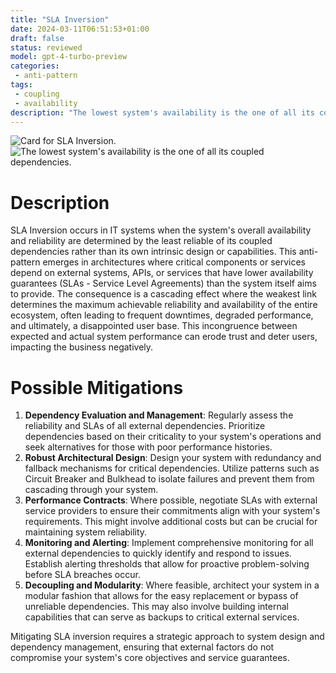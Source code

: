 ```yaml
---
title: "SLA Inversion"
date: 2024-03-11T06:51:53+01:00
draft: false
status: reviewed
model: gpt-4-turbo-preview
categories: 
 - anti-pattern
tags: 
 - coupling
 - availability
description: "The lowest system's availability is the one of all its coupled dependencies."
---
```


![Card for SLA Inversion.](/cards/sla-inversion.png)
![The lowest system's availability is the one of all its coupled dependencies.](/images/sla-inversion.webp)

# Description

SLA Inversion occurs in IT systems when the system's overall availability and reliability are determined by the least reliable of its coupled dependencies rather than its own intrinsic design or capabilities. This anti-pattern emerges in architectures where critical components or services depend on external systems, APIs, or services that have lower availability guarantees (SLAs - Service Level Agreements) than the system itself aims to provide. The consequence is a cascading effect where the weakest link determines the maximum achievable reliability and availability of the entire ecosystem, often leading to frequent downtimes, degraded performance, and ultimately, a disappointed user base. This incongruence between expected and actual system performance can erode trust and deter users, impacting the business negatively.

# Possible Mitigations

1. **Dependency Evaluation and Management**: Regularly assess the reliability and SLAs of all external dependencies. Prioritize dependencies based on their criticality to your system's operations and seek alternatives for those with poor performance histories.
2. **Robust Architectural Design**: Design your system with redundancy and fallback mechanisms for critical dependencies. Utilize patterns such as Circuit Breaker and Bulkhead to isolate failures and prevent them from cascading through your system.
3. **Performance Contracts**: Where possible, negotiate SLAs with external service providers to ensure their commitments align with your system's requirements. This might involve additional costs but can be crucial for maintaining system reliability.
4. **Monitoring and Alerting**: Implement comprehensive monitoring for all external dependencies to quickly identify and respond to issues. Establish alerting thresholds that allow for proactive problem-solving before SLA breaches occur.
5. **Decoupling and Modularity**: Where feasible, architect your system in a modular fashion that allows for the easy replacement or bypass of unreliable dependencies. This may also involve building internal capabilities that can serve as backups to critical external services.

Mitigating SLA inversion requires a strategic approach to system design and dependency management, ensuring that external factors do not compromise your system's core objectives and service guarantees.
